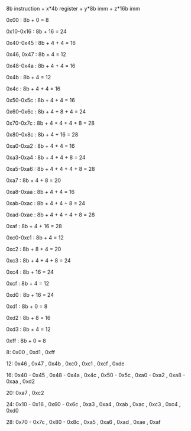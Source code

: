 8b instruction + x\*4b register + y\*8b imm + z\*16b imm

0x00 : 8b + 0 = 8

0x10-0x16 : 8b + 16 = 24

0x40-0x45 : 8b + 4 + 4 = 16

0x46, 0x47 : 8b + 4 = 12

0x48-0x4a : 8b + 4 + 4 = 16

0x4b : 8b + 4 = 12

0x4c : 8b + 4 + 4 = 16

0x50-0x5c : 8b + 4 + 4 = 16

0x60-0x6c : 8b + 4 + 8 + 4 = 24

0x70-0x7c : 8b + 4 + 4 + 4 + 8 = 28

0x80-0x8c : 8b + 4 + 16 = 28

0xa0-0xa2 : 8b + 4 + 4 = 16

0xa3-0xa4 : 8b + 4 + 4 + 8 = 24

0xa5-0xa6 : 8b + 4 + 4 + 4 + 8 = 28

0xa7 : 8b + 4 + 8 = 20

0xa8-0xaa : 8b + 4 + 4 = 16

0xab-0xac : 8b + 4 + 4 + 8 = 24

0xad-0xae : 8b + 4 + 4 + 4 + 8 = 28

0xaf : 8b + 4 + 16 = 28

0xc0-0xc1 : 8b + 4 = 12

0xc2 : 8b + 8 + 4 = 20

0xc3 : 8b + 4 + 4 + 8 = 24

0xc4 : 8b + 16 = 24

0xcf : 8b + 4 = 12

0xd0 : 8b + 16 = 24

0xd1 : 8b + 0 = 8

0xd2 : 8b + 8 = 16

0xd3 : 8b + 4 = 12

0xff : 8b + 0 = 8







 8: 0x00 , 0xd1 , 0xff

12: 0x46 , 0x47 , 0x4b , 0xc0 , 0xc1 , 0xcf , 0xde

16: 0x40 - 0x45 , 0x48 - 0x4a , 0x4c , 0x50 - 0x5c , 0xa0 - 0xa2 , 0xa8 - 0xaa , 0xd2

20: 0xa7 , 0xc2

24: 0x10 - 0x16 , 0x60 - 0x6c , 0xa3 , 0xa4 , 0xab , 0xac , 0xc3 , 0xc4 , 0xd0

28: 0x70 - 0x7c , 0x80 - 0x8c , 0xa5 , 0xa6 , 0xad , 0xae , 0xaf
